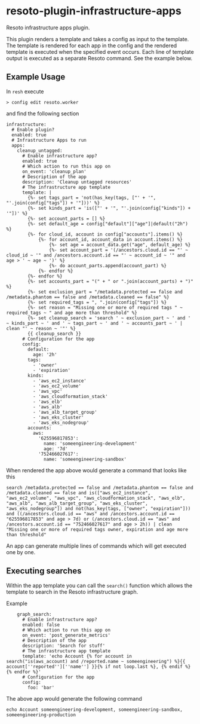 # resoto-plugin-infrastructure-apps
Resoto infrastructure apps plugin.

This plugin renders a template and takes a config as input to the template. The template is rendered for each app in the config and the rendered template is executed when the specified event occurs.
Each line of template output is executed as a separate Resoto command. See the example below.

## Example Usage

In `resh` execute

```
> config edit resoto.worker
```

and find the following section

```
infrastructure:
  # Enable plugin?
  enabled: true
  # Infrastructure Apps to run
  apps:
    cleanup_untagged:
      # Enable infrastructure app?
      enabled: true
      # Which action to run this app on
      on_event: 'cleanup_plan'
      # Description of the app
      description: 'Cleanup untagged resources'
      # The infrastructure app template
      template: |
        {%- set tags_part = 'not(has_key(tags, ["' + '", "'.join(config["tags"]) + '"]))' %}
        {%- set kinds_part = 'is(["' + '", "'.join(config["kinds"]) + '"])' %}
        {%- set account_parts = [] %}
        {%- set default_age = config["default"]["age"]|default("2h") %}
        {%- for cloud_id, account in config["accounts"].items() %}
            {%- for account_id, account_data in account.items() %}
                {%- set age = account_data.get("age", default_age) %}
                {%- set account_part = '(/ancestors.cloud.id == "' ~ cloud_id ~ '" and /ancestors.account.id == "' ~ account_id ~ '" and age > ' ~ age ~ ')' %}
                {%- do account_parts.append(account_part) %}
            {%- endfor %}
        {%- endfor %}
        {%- set accounts_part = "(" + " or ".join(account_parts) + ")" %}
        {%- set exclusion_part = "/metadata.protected == false and /metadata.phantom == false and /metadata.cleaned == false" %}
        {%- set required_tags = ", ".join(config["tags"]) %}
        {%- set reason = "Missing one or more of required tags " ~ required_tags ~ " and age more than threshold" %}
        {%- set cleanup_search = 'search ' ~ exclusion_part ~ ' and ' ~ kinds_part ~ ' and ' ~ tags_part ~ ' and ' ~ accounts_part ~ ' | clean "' ~ reason ~ '"' %}
        {{ cleanup_search }}
      # Configuration for the app
      config:
        default:
          age: '2h'
        tags:
          - 'owner'
          - 'expiration'
        kinds:
          - 'aws_ec2_instance'
          - 'aws_ec2_volume'
          - 'aws_vpc'
          - 'aws_cloudformation_stack'
          - 'aws_elb'
          - 'aws_alb'
          - 'aws_alb_target_group'
          - 'aws_eks_cluster'
          - 'aws_eks_nodegroup'
        accounts:
          aws:
            '625596817853':
              name: 'someengineering-development'
              age: '7d'
            '752466027617':
              name: 'someengineering-sandbox'
```

When rendered the app above would generate a command that looks like this
```
search /metadata.protected == false and /metadata.phantom == false and /metadata.cleaned == false and is(["aws_ec2_instance", "aws_ec2_volume", "aws_vpc", "aws_cloudformation_stack", "aws_elb", "aws_alb", "aws_alb_target_group", "aws_eks_cluster", "aws_eks_nodegroup"]) and not(has_key(tags, ["owner", "expiration"])) and ((/ancestors.cloud.id == "aws" and /ancestors.account.id == "625596817853" and age > 7d) or (/ancestors.cloud.id == "aws" and /ancestors.account.id == "752466027617" and age > 2h)) | clean "Missing one or more of required tags owner, expiration and age more than threshold"
```

An app can generate multiple lines of commands which will get executed one by one.

## Executing searches
Within the app template you can call the `search()` function which allows the template to search in the Resoto infrastructure graph.

Example
```
    graph_search:
      # Enable infrastructure app?
      enabled: false
      # Which action to run this app on
      on_event: 'post_generate_metrics'
      # Description of the app
      description: 'Search for stuff'
      # The infrastructure app template
      template: 'echo Account {% for account in search("is(aws_account) and /reported.name ~ someengineering") %}{{ account[''reported''][''name''] }}{% if not loop.last %}, {% endif %}{% endfor %}'
      # Configuration for the app
      config:
        foo: 'bar'
```

The above app would generate the following command
```
echo Account someengineering-development, someengineering-sandbox, someengineering-production
```

